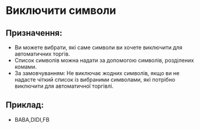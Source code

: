 # **Виключити символи**

## Призначення:

- Ви можете вибрати, які саме символи ви хочете виключити для автоматичних торгів.
- Список символів можна надати за допомогою символів, розділених комами.
- За замовчуванням: Не виключає жодних символів, якщо ви не надасте чіткий список із вибраними символами, які потрібно виключити для автоматичної торгівлі.

## Приклад:

- BABA,DIDI,FB
